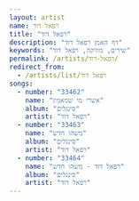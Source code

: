 ```yaml
---
layout: artist
name: רפאל דוד
title: "רפאל דוד"
description: "דף האמן רפאל דוד"
keywords: "שירים, מוזיקה, רפאל דוד"
permalink: /artists/רפאל-דוד/
redirect_from:
  - /artists/list/רפאל דוד
songs:
  - number: "33462"
    name: "אשרי מי שמאמין"
    album: "סינגלים"
    artist: "רפאל דוד"
  - number: "33463"
    name: "משהו חדש"
    album: "סינגלים"
    artist: "רפאל דוד"
  - number: "33464"
    name: "רפאל דוד - משהו חדש"
    album: "סינגלים"
    artist: "רפאל דוד"
---
```

